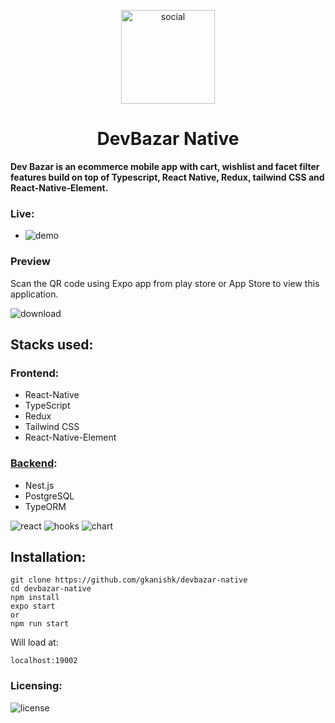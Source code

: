 <p align="center">
    <img src="https://www.futuremind.com/m/cache/c8/15/c8150d863e584ed42ccfbdc3f3f1aa3a.jpg" alt="social" width="150px">
    <br>
    <h1 align="center" >DevBazar Native</h1>
</p>

**Dev Bazar is an ecommerce mobile app with cart, wishlist and facet filter features build on top of Typescript, React Native, Redux, tailwind CSS and React-Native-Element.**

### Live:
   - ![demo](/assets/devNative.gif)

### Preview
Scan the QR code using Expo app from play store or App Store to view this application.    

![download](https://qr.expo.dev/expo-go?owner=gkanishk&slug=devbazar-native&releaseChannel=default&host=exp.host)


## Stacks used:

### Frontend:
- React-Native
- TypeScript
- Redux
- Tailwind CSS
- React-Native-Element

### [Backend](https://github.com/gkanishk/dev-bazar-be):
- Nest.js 
- PostgreSQL 
- TypeORM

![react](https://img.shields.io/badge/frontend-ReactNative-blue) ![hooks](https://img.shields.io/badge/state-Redux-purple) ![chart](https://img.shields.io/badge/style-tailwindcss-lightblue)

## Installation:

```
git clone https://github.com/gkanishk/devbazar-native
cd devbazar-native
npm install
expo start
or
npm run start

```
Will load at:

`localhost:19002`

### Licensing:
![license](https://shields.io/badge/LICENCE-MIT-green?style=for-the-badgen)
